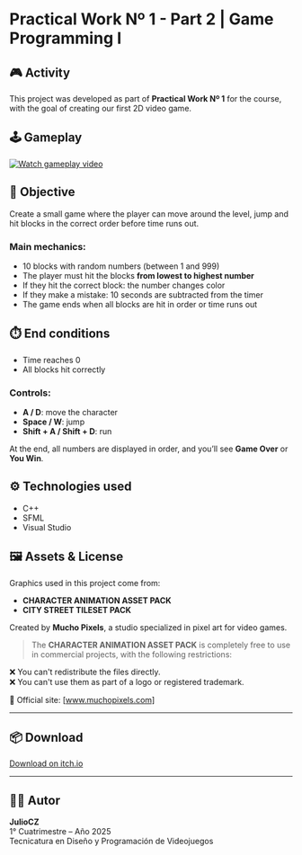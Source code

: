 # Practical Work Nº 1 - Part 2 | Game Programming I

## 🎮 Activity

This project was developed as part of **Practical Work Nº 1** for the course, with the goal of creating our first 2D video game.

## 🕹️ Gameplay

[![Watch gameplay video](https://img.youtube.com/vi/hfRFodu96G0/0.jpg)](https://www.youtube.com/watch?v=hfRFodu96G0)

## 📝 Objective

Create a small game where the player can move around the level, jump and hit blocks in the correct order before time runs out.

### Main mechanics:
- 10 blocks with random numbers (between 1 and 999)
- The player must hit the blocks **from lowest to highest number**
- If they hit the correct block: the number changes color
- If they make a mistake: 10 seconds are subtracted from the timer
- The game ends when all blocks are hit in order or time runs out

## ⏱️ End conditions

- Time reaches 0
- All blocks hit correctly

### Controls:
- **A / D**: move the character
- **Space / W**: jump
- **Shift + A / Shift + D**: run

At the end, all numbers are displayed in order, and you’ll see **Game Over** or **You Win**.


## ⚙️ Technologies used

- C++
- SFML
- Visual Studio

## 🖼️ Assets & License

Graphics used in this project come from:

- **CHARACTER ANIMATION ASSET PACK**
- **CITY STREET TILESET PACK**

Created by **Mucho Pixels**, a studio specialized in pixel art for video games.

> The **CHARACTER ANIMATION ASSET PACK** is completely free to use in commercial projects, with the following restrictions:

❌ You can't redistribute the files directly.  
❌ You can't use them as part of a logo or registered trademark.

🔗 Official site: [www.muchopixels.com]

---

## 📦 Download

[Download on itch.io](https://yourgame.itch.io)

---

## 👨‍💻 Autor

**JulioCZ**  
1° Cuatrimestre – Año 2025  
Tecnicatura en Diseño y Programación de Videojuegos
